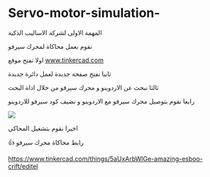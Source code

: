 # Servo-motor-simulation-
المهمة الاولى لشركة الاساليب الذكية

نقوم بعمل محاكاة لمحرك سيرفو

اولا نفتح موقع www.tinkercad.com

ثانيا نفتح صفحة جديدة لعمل دائرة جديدة

ثالثا نبحث عن الاردوينو و محرك سيرفو من خلال اداة البحث

رابعا نقوم بتوصيل محرك سيرفو مع الاردوينو و نضيف كود سيرفو للاردوينو

<img src=https://user-images.githubusercontent.com/108413904/176472994-073d9e07-8712-4ff1-87a2-061f6e0f1ff8.png >

اخيرا نقوم بتشغيل المحاكي

👍 رابط محاكاة محرك سيرفو

https://www.tinkercad.com/things/5aUxArbWlGe-amazing-esboo-crift/editel
